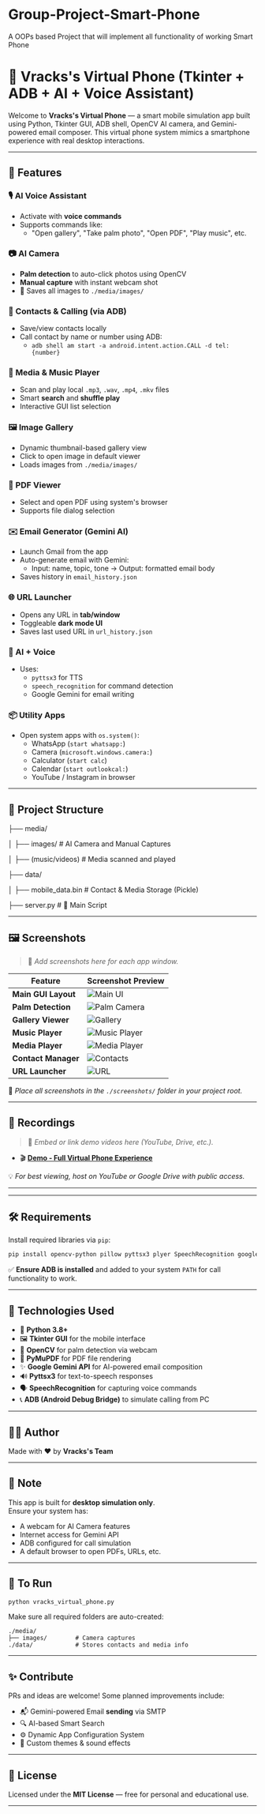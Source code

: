 # Group-Project-Smart-Phone
A OOPs based Project that will implement all functionality of working Smart Phone

# 📱 Vracks's Virtual Phone (Tkinter + ADB + AI + Voice Assistant)

Welcome to **Vracks's Virtual Phone** — a smart mobile simulation app built using Python, Tkinter GUI, ADB shell, OpenCV AI camera, and Gemini-powered email composer. This virtual phone system mimics a smartphone experience with real desktop interactions.

---

## 🚀 Features

### 🎙️ AI Voice Assistant
- Activate with **voice commands**
- Supports commands like:
  - "Open gallery", "Take palm photo", "Open PDF", "Play music", etc.

### 📷 AI Camera
- **Palm detection** to auto-click photos using OpenCV
- **Manual capture** with instant webcam shot
- 📁 Saves all images to `./media/images/`

### 📇 Contacts & Calling (via ADB)
- Save/view contacts locally
- Call contact by name or number using ADB:
  - `adb shell am start -a android.intent.action.CALL -d tel:{number}`

### 🎵 Media & Music Player
- Scan and play local `.mp3`, `.wav`, `.mp4`, `.mkv` files
- Smart **search** and **shuffle play**
- Interactive GUI list selection

### 🖼️ Image Gallery
- Dynamic thumbnail-based gallery view
- Click to open image in default viewer
- Loads images from `./media/images/`

### 📄 PDF Viewer
- Select and open PDF using system's browser
- Supports file dialog selection

### ✉️ Email Generator (Gemini AI)
- Launch Gmail from the app
- Auto-generate email with Gemini:
  - Input: name, topic, tone → Output: formatted email body
- Saves history in `email_history.json`

### 🌐 URL Launcher
- Opens any URL in **tab/window**
- Toggleable **dark mode UI**
- Saves last used URL in `url_history.json`

### 🧠 AI + Voice
- Uses:
  - `pyttsx3` for TTS
  - `speech_recognition` for command detection
  - Google Gemini for email writing

### 📦 Utility Apps
- Open system apps with `os.system()`:
  - WhatsApp (`start whatsapp:`)
  - Camera (`microsoft.windows.camera:`)
  - Calculator (`start calc`)
  - Calendar (`start outlookcal:`)
  - YouTube / Instagram in browser

---

## 🧱 Project Structure

├── media/

│ ├── images/ # AI Camera and Manual Captures

│ ├── (music/videos) # Media scanned and played

├── data/

│ ├── mobile_data.bin # Contact & Media Storage (Pickle)

├── server.py # 📱 Main Script

---

## 🖼️ Screenshots

> 📌 _Add screenshots here for each app window._

| Feature            | Screenshot Preview                      |
|--------------------|------------------------------------------|
| **Main GUI Layout** | ![Main UI](<img width="1920" height="1080" alt="image" src="https://github.com/user-attachments/assets/4acae14d-4750-482f-b6fc-ece934c4c4e9" />) |
| **Palm Detection**  | ![Palm Camera](<img width="1920" height="1080" alt="image" src="https://github.com/user-attachments/assets/c55f2134-7343-4fab-8a50-ac6bda70bd93" />) |
| **Gallery Viewer**  | ![Gallery](<img width="1920" height="1080" alt="image" src="https://github.com/user-attachments/assets/eebcf817-ed29-4cea-afc7-85aa3ee5c77f" />)  |
| **Music Player**    | ![Music Player](<img width="1920" height="1080" alt="image" src="https://github.com/user-attachments/assets/60bb9624-cb9d-4504-be50-9a1b3154d90d" />) |
| **Media Player**    | ![Media Player](<img width="1920" height="1080" alt="image" src="https://github.com/user-attachments/assets/68272cf4-cda3-41c7-a5d1-89dd07b64475" />) |
| **Contact Manager** | ![Contacts](<img width="1920" height="1080" alt="image" src="https://github.com/user-attachments/assets/3c1d85be-5b6a-49d4-87bf-df59d360cbdc" />) |
| **URL Launcher**    | ![URL](<img width="1920" height="1080" alt="image" src="https://github.com/user-attachments/assets/a4ccff48-7af8-4fc3-a9ce-e86c5e984f21" />) |

📝 _Place all screenshots in the `./screenshots/` folder in your project root._

---

## 🎥 Recordings

> 📌 _Embed or link demo videos here (YouTube, Drive, etc.)._

- 🎬 [**Demo - Full Virtual Phone Experience**](https://screenrec.com/share/R8snTIfrm7)

💡 _For best viewing, host on YouTube or Google Drive with public access._

---
---

## 🛠️ Requirements

Install required libraries via `pip`:

```bash
pip install opencv-python pillow pyttsx3 plyer SpeechRecognition google-generativeai PyMuPDF
```

✅ **Ensure ADB is installed** and added to your system `PATH` for call functionality to work.

---

## 🧠 Technologies Used

- 🐍 **Python 3.8+**
- 🖼️ **Tkinter GUI** for the mobile interface
- 🧠 **OpenCV** for palm detection via webcam
- 📄 **PyMuPDF** for PDF file rendering
- ✨ **Google Gemini API** for AI-powered email composition
- 🔊 **Pyttsx3** for text-to-speech responses
- 🗣️ **SpeechRecognition** for capturing voice commands
- 📞 **ADB (Android Debug Bridge)** to simulate calling from PC

---

## 🧑‍💻 Author

Made with ❤️ by **Vracks's Team**

---

## 📌 Note

This app is built for **desktop simulation only**.  
Ensure your system has:

- A webcam for AI Camera features
- Internet access for Gemini API
- ADB configured for call simulation
- A default browser to open PDFs, URLs, etc.

---

## 🧪 To Run

```bash
python vracks_virtual_phone.py
```

Make sure all required folders are auto-created:

```
./media/
├── images/        # Camera captures
./data/            # Stores contacts and media info
```

---

## ✨ Contribute

PRs and ideas are welcome! Some planned improvements include:

- 📬 Gemini-powered Email **sending** via SMTP
- 🔍 AI-based Smart Search
- ⚙️ Dynamic App Configuration System
- 🌈 Custom themes & sound effects

---

## 📄 License

Licensed under the **MIT License** — free for personal and educational use.

---


